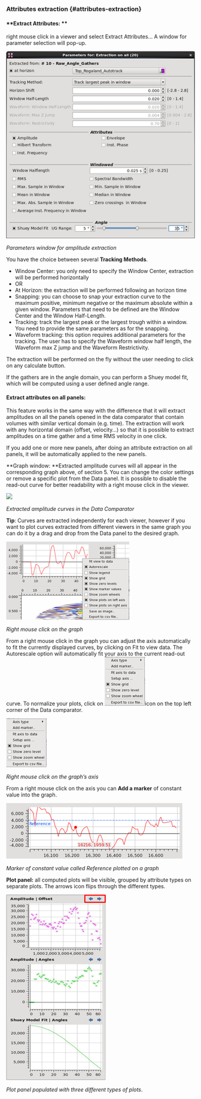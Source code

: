 ### Attributes extraction {#attributes-extraction}

#### **Extract Attributes: **

right mouse click in a viewer and select Extract Attributes… A window for parameter selection will pop-up.

![](/assets/012_data_comparator.png)

_Parameters window for amplitude extraction_

You have the choice between several **Tracking Methods**.

* Window Center: you only need to specify the Window Center, extraction will be performed horizontally
* OR
* At Horizon: the extraction will be performed following an horizon time
* Snapping: you can choose to snap your extraction curve to the maximum positive, minimum negative or the maximum absolute within a given window. Parameters that need to be defined are the Window Center and the Window Half-Length.
* Tracking: track the largest peak or the largest trough within a window. You need to provide the same parameters as for the snapping.
* Waveform tracking: this option requires additional parameters for the tracking. The user has to specify the Waveform window half length, the Waveform max Z jump and the Waveform Restrictivity.

The extraction will be performed on the fly without the user needing to click on any calculate button.

If the gathers are in the angle domain, you can perform a Shuey model fit, which will be computed using a user defined angle range.

#### **Extract attributes on all panels:**

This feature works in the same way with the difference that it will extract amplitudes on all the panels opened in the data comparator that contain volumes with similar vertical domain \(e.g. time\). The extraction will work with any horizontal domain \(offset, velocity…\) so that it is possible to extract amplitudes on a time gather and a time RMS velocity in one click.

If you add one or more new panels, after doing an attribute extraction on all panels, it will be automatically applied to the new panels.

**Graph window: **Extracted amplitude curves will all appear in the corresponding graph above, of section 5. You can change the color settings or remove a specific plot from the Data panel. It is possible to disable the read-out curve for better readability with a right mouse click in the viewer.

![](/assets/013_d.png)

_Extracted amplitude curves in the Data Comparator_

**Tip**: Curves are extracted independently for each viewer, however if you want to plot curves extracted from different viewers in the same graph you can do it by a drag and drop from the Data panel to the desired graph.

![](/assets/014_data_comparator.png)

_Right mouse click on the graph_

From a right mouse click in the graph you can adjust the axis automatically to fit the currently displayed curves, by clicking on Fit to view data. The Autorescale option will automatically fit your axis to the current read-out curve. To normalize your plots, click on ![](/assets/016_data_comparator.png)icon on the top left corner of the Data comparator.

![](/assets/016_data_comparator.png)

_Right mouse click on the graph’s axis_

From a right mouse click on the axis you can **Add a marker** of constant value into the graph.

![](/assets/017_data_comparator.png)

_Marker of constant value called Reference plotted on a graph_

**Plot panel:** all computed plots will be visible, grouped by attribute types on separate plots. The arrows icon flips through the different types.

![](/assets/018_data_comparator.png)

_Plot panel populated with three different types of plots_.

